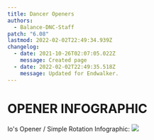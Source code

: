 ```yaml
---
title: Dancer Openers
authors:
  - Balance-DNC-Staff
patch: "6.08"
lastmod: 2022-02-02T22:49:34.939Z
changelog:
  - date: 2021-10-26T02:07:05.022Z
    message: Created page
  - date: 2022-02-02T22:49:35.518Z
    message: Updated for Endwalker.
---
```

# OPENER INFOGRAPHIC

Io's Opener / Simple Rotation Infographic: ![](https://i.imgur.com/Ff7LvIQ.png)
